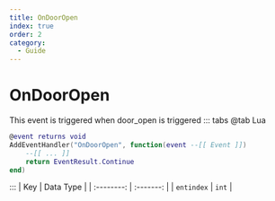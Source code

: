 ```yaml
---
title: OnDoorOpen
index: true
order: 2
category:
  - Guide
---
```


# OnDoorOpen
This event is triggered when door_open is triggered
::: tabs
@tab Lua
```lua
@event returns void
AddEventHandler("OnDoorOpen", function(event --[[ Event ]])
    --[[ ... ]]
    return EventResult.Continue
end)
```

:::
|     Key    | Data Type |
| :--------: | :-------: |
| `entindex` |   `int`   |